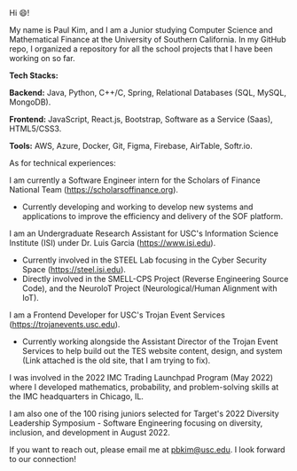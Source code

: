 Hi 😄! 

My name is Paul Kim, and I am a Junior studying Computer Science and Mathematical Finance at the University of Southern California. In my GitHub repo, I organized a repository for all the school projects that I have been working on so far.

**Tech Stacks:**

**Backend:** Java, Python, C++/C, Spring, Relational Databases (SQL, MySQL, MongoDB).

**Frontend:** JavaScript, React.js, Bootstrap, Software as a Service (Saas), HTML5/CSS3.

**Tools:** AWS, Azure, Docker, Git, Figma, Firebase, AirTable, Softr.io.

As for technical experiences:

I am currently a Software Engineer intern for the Scholars of Finance National Team (https://scholarsoffinance.org). 
  - Currently developing and working to develop new systems and applications to improve the efficiency and delivery of the SOF platform.
 
I am an Undergraduate Research Assistant for USC's Information Science Institute (ISI) under Dr. Luis Garcia (https://www.isi.edu).
  - Currently involved in the STEEL Lab focusing in the Cyber Security Space (https://steel.isi.edu).
  - Directly involved in the SMELL-CPS Project (Reverse Engineering Source Code), and the NeuroloT Project (Neurological/Human Alignment with IoT).

I am a Frontend Developer for USC's Trojan Event Services (https://trojanevents.usc.edu).
  - Currently working alongside the Assistant Director of the Trojan Event Services to help build out the TES website content, design, and system (Link attached is the old site, that I am trying to fix).

I was involved in the 2022 IMC Trading Launchpad Program (May 2022) where I developed mathematics, probability, and problem-solving skills at the IMC headquarters in Chicago, IL. 

I am also one of the 100 rising juniors selected for Target's 2022 Diversity Leadership Symposium - Software Engineering focusing on diversity, inclusion, and development in August 2022.

If you want to reach out, please email me at pbkim@usc.edu. I look forward to our connection!
